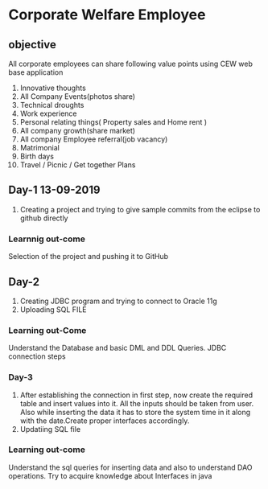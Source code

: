 # Corporate Welfare Employee
 
## objective
All corporate  employees can share following value points using CEW web base application 
1. Innovative thoughts 
2. All Company Events(photos share) 
3. Technical droughts 
4. Work experience 
5. Personal relating things( Property sales and Home rent ) 
6. All company growth(share market) 
7. All company Employee referral(job vacancy) 
8. Matrimonial 
9. Birth days 
10. Travel / Picnic / Get together Plans

## Day-1 13-09-2019
1. Creating a project and trying to give sample commits from the eclipse to github directly
### Learnnig out-come
Selection of the project and pushing it to GitHub

## Day-2
1. Creating JDBC program and trying to connect to Oracle 11g
2. Uploading SQL FILE
### Learning out-Come
Understand the Database and basic DML and DDL Queries. JDBC connection steps

### Day-3
1. After establishing the connection in first step, now create the required table and insert values into it. All the inputs should be taken from user. Also while inserting the data it has to store the system time in it along with the date.Create proper interfaces accordingly.
2. Updatiing SQL file
### Learning out-come
Understand the sql queries for inserting data and also to understand DAO operations. Try to acquire knowledge about Interfaces in java
